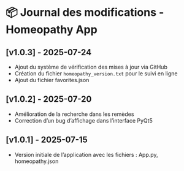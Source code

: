 # 📦 Journal des modifications - Homeopathy App

## [v1.0.3] - 2025-07-24
- Ajout du système de vérification des mises à jour via GitHub
- Création du fichier `homeopathy_version.txt` pour le suivi en ligne
- Ajout du fichier favorites.json

## [v1.0.2] - 2025-07-20
- Amélioration de la recherche dans les remèdes
- Correction d’un bug d’affichage dans l’interface PyQt5

## [v1.0.1] - 2025-07-15
- Version initiale de l’application avec les fichiers : App.py, homeopathy.json
